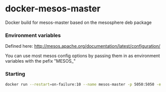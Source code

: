 # docker-mesos-master
Docker build for mesos-master based on the mesosphere deb package

### Environment variables
Defined here:
http://mesos.apache.org/documentation/latest/configuration/

You can use most mesos config options by passing them in as environment variables with the pefix "MESOS_"

### Starting

```bash
docker run --restart=on-failure:10 --name mesos-master -p 5050:5050 -e MESOS_ZK=zk://ops100:2181,ops110:2181,ops120:2181/mesos -e MESOS_CLUSTER=factual-mesosphere --name=mesos-master boritzio/docker-mesos-master
```
